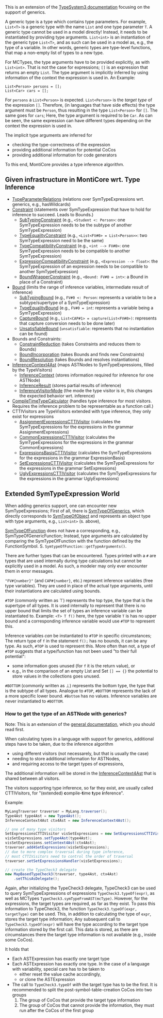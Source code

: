 <!-- (c) https://github.com/MontiCore/monticore -->

<!-- Alpha-version: This is intended to become a MontiCore stable explanation. -->

This is an extension of the
[TypeSystem3 documentation](../TypeSystem3.md)
focusing on the support of generics.

A generic type is a type which contains type parameters.
For example, `List<T>` is a generic type with the name `List`
and one type parameter `T`.
A generic type cannot be used in a model directly!
Instead, it needs to be instantiated by providing type arguments.
`List<int>` is an instantiation of the generic type `List<T>`,
and as such can be used in a model as, e.g., the type of a variable.
In other words, generic types are type-level functions,
that map a non-empty list of types to a new type.

For MCTypes, the type arguments have to be provided explicitly,
as with `List<int>`.
That is not the case for expressions;
`[]` is an expression that returns an empty `List`.
The type argument is implicitly inferred by using information
of the context the expression is used in.
An Example:

```
List<Person> persons = [];
List<Car> cars = [];
```

For `persons` a `List<Person>` is expected.
`List<Person>` is the _target type_ of the expression `[]`.
Therefore, (in languages that have side effects) the type argument
must be `Person`, thus resulting in the type `List<Person>` for `[]`.
The same goes for `cars`; Here, the type argument is required to be `Car`.
As can be seen, the same expression can have different types
depending on the context the expression is used in.

The implicit type arguments are inferred for

* checking the type-correctness of the expression
* providing additional information for potential CoCos
* providing additional information for code generators

To this end, MontiCore provides a type inference algorithm.

## Given infrastructure in MontiCore wrt. Type Inference

* [TypeParameterRelations](TypeParameterRelations.java)
  (relations over SymTypeExpressions wrt. generics, e.g., hasWildcards)
* [Constraint](constraints/Constraint.java)
  (statements over SymTypeExpression that have to hold
  for inference to succeed. Leads to Bounds.)
    * [SubTypingConstraint](constraints/SubTypingConstraint.java)
      (e.g., `<Student <: Person>`: one SymTypeExpression needs to be
      the subtype of another SymTypeExpression)
    * [TypeEqualityConstraint](constraints/TypeEqualityConstraint.java)
      (e.g., `<List<FV#0> = List<Person>>`: two SymTypeExpression need to be
      the same)
    * [TypeCompatibilityConstraint](constraints/TypeCompatibilityConstraint.java)
      (e.g., `<int --> FV#0>`: one SymTypeExpression needs to be compatible
      to another SymTypeExpression)
    * [ExpressionCompatibilityConstraint](constraints/ExpressionCompatibilityConstraint.java)
      (e.g., `<Expression --> float>`: the SymTypeExpression of an expression
      needs to be compatible to another SymTypeExpression)
    * [BoundWrapperConstraint](constraints/BoundWrapperConstraint.java)
      (e.g., `<Bound: FV#0 = int>`: a Bound in place of a Constraint)
* [Bound](bounds/Bound.java)
  (limits the range of inference variables, intermediate result of inference)
    * [SubTypingBound](bounds/SubTypingBound.java)
      (e.g., `FV#0 <: Person`: represents a variable to be
      a subtype/supertype of a SymTypeExpression)
    * [TypeEqualityBound](bounds/TypeEqualityBound.java)
      (e.g., `FV#0 = int`: represents a variable being a SymTypeExpression)
    * [CaptureBound](bounds/CaptureBound.java)
      (e.g., `List<CAP#1> = capture(List<FV#0>)`: represents that
      capture conversion needs to be done later)
    * [UnsatisfiableBound](bounds/UnsatisfiableBound.java)
      (`unsatisfiable`: represents that no instantiation can be found)
* Bounds and Constraints:
    * [ConstraintReduction](util/ConstraintReduction.java)
      (takes Constraints and reduces them to Bounds)
    * [BoundIncorporation](util/BoundIncorporation.java)
      (takes Bounds and finds new Constraints)
    * [BoundResolution](util/BoundResolution.java)
      (takes Bounds and resolves instantiations)
* [InferenceContext4Ast](context/InferenceContext4Ast.java)
  (maps ASTNodes to SymTypeExpressions, filled by the TypeVisitors)
    * [InferenceContext](context/InferenceContext.java)
      (stores information required for inference for one ASTNode)
    * [InferenceResult](context/InferenceResult.java)
      (stores partial results of inference)
    * [InferenceVisitorMode](context/InferenceVisitorMode.java)
      (the mode the type visitor is in,
      this changes the expected behavior wrt. inference)
* [CompileTimeTypeCalculator](util/CompileTimeTypeCalculator.java)
  (handles type inference for most visitors. Requires the inference problem
  to be representable as a function call.)
* CTTIVisitors are TypeVisitors extended with type inference,
  they only exist for expressions
    * [AssignmentExpressionsCTTIVisitor](../../expressions/assignmentexpressions/types3/AssignmentExpressionsCTTIVisitor.java)
      (calculates the SymTypeExpressions for the expressions
      in the grammar AssignmentExpressions)
    * [CommonExpressionsCTTIVisitor](../../expressions/commonexpressions/types3/CommonExpressionsCTTIVisitor.java)
      (calculates the SymTypeExpressions for the expressions
      in the grammar CommonExpressions)
    * [ExpressionsBasisCTTIVisitor](../../expressions/expressionsbasis/types3/ExpressionBasisCTTIVisitor.java)
      (calculates the SymTypeExpressions for the expressions
      in the grammar ExpressionBasis)
    * [SetExpressionsCTTIVisitor](../../ocl/setexpressions/types3/SetExpressionsCTTIVisitor.java)
      (calculates the SymTypeExpressions for the expressions
      in the grammar SetExpressions)
    * [UglyExpressionsCTTIVisitor](../../expressions/uglyexpressions/types3/UglyExpressionsCTTIVisitor.java)
      (calculates the SymTypeExpressions for the expressions
      in the grammar UglyExpressions)

## Extended SymTypeExpression World

When adding generics support, one can encounter new SymTypeExpressions;
First of all, there is
[SymTypeOfGenerics](../../types/check/SymTypeOfGenerics.java),
which directly corresponds to
[SymTypeOfObject](../../types/check/SymTypeOfObject.java)
and represents an object type with type arguments,
e.g., `List<int>` (s. above),

[SymTypeOfFunction](../../types/check/SymTypeOfFunction.java)
does not have a corresponding, e.g., SymTypeOfGenericFunction;
Instead, type arguments are calculated by comparing the
SymTypeOfFunction with the function defined by the FunctionSymbol.
S. `SymtypeOfFunction::getTypeArguments()`.

There are further types that can be encountered.
Types printed with a `#` are types that are used internally during
type calculations but cannot be explicitly used in a model.
As such, a modeler may only ever encounter them in error messages.

`"FV#{number}"` (and `CAP#{number}`, etc.) represent inference variables
(free type variables).
They are used in place of the actual type arguments,
until their instantiations are calculated using bounds.

`#TOP` (commonly written as ⊤) represents the top type,
the type that is the supertype of all types.
It is used internally to represent that there is no upper bound
that limits the set of types an inference variable can be instantiated to.
Example: `<T> T f()` here, the type variable `T` is has no upper bound
and a corresponding inference variable would use `#TOP` to represent this.

Inference variables _can_ be instantiated to `#TOP` in specific circumstances;
The return type of `f` in the statement `f();` has no bounds,
it can be any type. As such, `#TOP` is used to represent this.
More often than not, a type of `#TOP` suggests that a type/function
has not been used "to their full potential":
* some information goes unused (for `f` it is the return value), or
* e.g., in the comparison of an empty List and Set `[] == {}`
  the potential to store values in the collections goes unused.

`#BOTTOM` (commonly written as ⊥) represents the bottom type,
the type that is the subtype of all types.
Analogue to `#TOP`, `#BOTTOM` represents
the lack of a more specific lower bound.
`#Bottom` has no values.
Inference variables are never instantiated to `#BOTTOM`.

### How to get the type of an ASTNode with generics?

Note: This is an extension of the
[general documentation](../TypeSystem3.md#how-to-get-the-type-of-an-astnode),
which you should read first.

When calculating types in a language with support for generics,
additional steps have to be taken, due to the inference algorithm

* using different visitors (not necessarely, but that is usually the case)
* needing to store additional information for ASTNodes,
* and requiring access to the target types of expressions,

The additional information will be stored in the
[InferenceContext4Ast](context/InferenceContext4Ast.java)
that is shared between all visitors.

The visitors supporting type inference, so far they exist,
are usually called CTTIVisitors,
for "(extended) **c**ompile-**t**ime **t**ype **i**nference".

Example:
```java
MyLangTraverser traverser = MyLang.traverser();
Type4Ast type4Ast = new Type4Ast();
InferenceContext4Ast ctx4Ast = new InferenceContext4Ast();

// one of many type visitors
SetExpressionsCTTIVisitor visSetExpressions = new SetExpressionsCTTIVisitor();
visSetExpressions.setType4Ast(type4Ast);
visSetExpressions.setContext4Ast(ctx4Ast);
traverser.add4SetExpressions(visSetExpressions);
// due to more complex traversal during type inference,
// most CTTIVisitors need to control the order of traversal
traverser.setSetExpressionsHandler(visSetExpressions);

// create the TypeCheck3 delegate
new MapBasedTypeCheck3(traverser, type4Ast, ctx4Ast)
    .setThisAsDelegate();
```

Again, after initializing the TypeCheck3 delegate,
TypeCheck3 can be used to query SymTypeExpressions of expressions
`TypeCheck3.typeOf(expr)`,
as well as MCTypes
`TypeCheck3.symTypeFromAST(mcType)`.
However, for the expressions,
the target types are required, as far as they exist.
To pass this information to TypeCheck3,
the function `TypeCheck3.typeOf(expr, targetType)` can be used.
This, in addition to calculating the type of `expr`,
stores the target type information;
Any subsequent call to `TypeCheck3.typeOf(expr)` will have the type
according to the target type information stored by the first call.
This data is stored, as there are circumstances there the target type
information is not available (e.g., inside some CoCos).

It holds that
* Each ASTExpression has exactly one target type
* Each ASTExpression has exactly one type.
  In the case of a language with variability, special care has to be taken to
    * either reset the value cache accordingly,
    * or clone the ASTExpression
* The call to `TypeCheck3.typeOf` *with* the target type has to be the first.
  It is recommended to split the post-symbol-table-creation CoCos
  into two groups
    1. The group of CoCos that provide the target type information
    2. The group of CoCos that cannot provide the information,
       they must run after the CoCos of the first group
